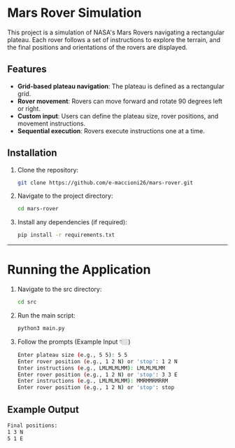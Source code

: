 # Mars Rover Simulation

This project is a simulation of NASA's Mars Rovers navigating a rectangular plateau. Each rover follows a set of instructions to explore the terrain, and the final positions and orientations of the rovers are displayed.

## Features

- **Grid-based plateau navigation**: The plateau is defined as a rectangular grid.
- **Rover movement**: Rovers can move forward and rotate 90 degrees left or right.
- **Custom input**: Users can define the plateau size, rover positions, and movement instructions.
- **Sequential execution**: Rovers execute instructions one at a time.
  

## Installation

1. Clone the repository:
   ```bash
   git clone https://github.com/e-maccioni26/mars-rover.git

2. Navigate to the project directory:
   ```bash
   cd mars-rover

3. Install any dependencies (if required):
   ```bash
   pip install -r requirements.txt

------------------------------------------------------------

# Running the Application

1. Navigate to the src directory:
   ```bash
   cd src

2. Run the main script:
   ```bash
   python3 main.py

3. Follow the prompts (Example Input 👇🏼)
   ```bash
   Enter plateau size (e.g., 5 5): 5 5
   Enter rover position (e.g., 1 2 N) or 'stop': 1 2 N
   Enter instructions (e.g., LMLMLMLMM): LMLMLMLMM
   Enter rover position (e.g., 1 2 N) or 'stop': 3 3 E
   Enter instructions (e.g., LMLMLMLMM): MMRMMRMRRM
   Enter rover position (e.g., 1 2 N) or 'stop': stop

## Example Output
   ```bash
   Final positions:
   1 3 N
   5 1 E
